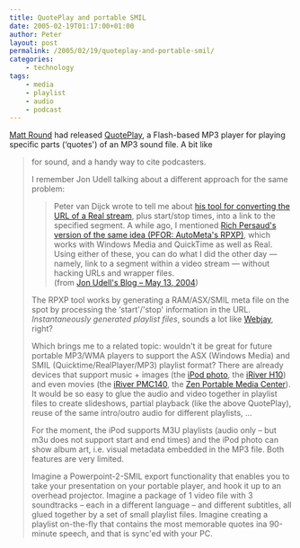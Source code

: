 ```yaml
---
title: QuotePlay and portable SMIL
date: 2005-02-19T01:17:00+01:00
author: Peter
layout: post
permalink: /2005/02/19/quoteplay-and-portable-smil/
categories:
    - technology
tags:
    - media
    - playlist
    - audio
    - podcast
---
```

[Matt Round](http://www.malevolent.com/about/matt-round/) had released [QuotePlay](http://www.malevolent.com/extras/quoteplay/), a Flash-based MP3 player for playing specific parts (&#8216;quotes') of an MP3 sound file. A bit like <blockquote> for sound, and a handy way to cite podcasters.

I remember Jon Udell talking about a different approach for the same problem:

> Peter van Dijck wrote to tell me about [his tool for converting the URL of a Real stream](http://www.me-tv.org/freetools/getrmurl.php), plus start/stop times, into a link to the specified segment. A while ago, I mentioned [Rich Persaud's version of the same idea (PFOR: AutoMeta's RPXP)](http://autometa.com/RPXP/web/), which works with Windows Media and QuickTime as well as Real. Using either of these, you can do what I did the other day &#8212; namely, link to a segment within a video stream &#8212; without hacking URLs and wrapper files.  
> (from [Jon Udell's Blog &#8211; May 13, 2004](http://weblog.infoworld.com/udell/2004/05/13.html))

The RPXP tool works by generating a RAM/ASX/SMIL meta file on the spot by processing the &#8216;start'/'stop' information in the URL. _Instantaneously generated playlist files_, sounds a lot like [Webjay](http://www.webjay.org), right?

Which brings me to a related topic: wouldn't it be great for future portable MP3/WMA players to support the ASX (Windows Media) and SMIL (Quicktime/RealPlayer/MP3) playlist format? There are already devices that support music + images (the [iPod photo](http://www.apple.com/ipodphoto/), the [iRiver H10](http://www.iriver.com/html/product/prpa_product.asp?pidx=61)) and even movies (the [iRiver PMC140](http://www.iriver.com/html/product/prpa_product.asp?pidx=62), the [Zen Portable Media Center](http://www.creative.com/PortableMediaCenters/productinfo/features.asp)). It would be so easy to glue the audio and video together in playlist files to create slideshows, partial playback (like the above QuotePlay), reuse of the same intro/outro audio for different playlists, &#8230; 

For the moment, the iPod supports M3U playlists (audio only &#8211; but m3u does not support start and end times) and the iPod photo can show album art, i.e. visual metadata embedded in the MP3 file. Both features are very limited. 

Imagine a Powerpoint-2-SMIL export functionality that enables you to take your presentation on your portable player, and hook it up to an overhead projector. Imagine a package of 1 video file with 3 soundtracks &#8211; each in a different language &#8211; and different subtitles, all glued together by a set of small playlist files. Imagine creating a playlist on-the-fly that contains the most memorable quotes ina 90-minute speech, and that is sync'ed with your PC.
